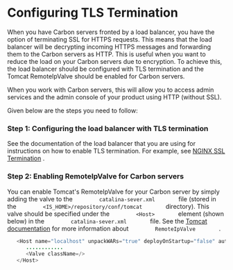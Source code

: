 # Configuring TLS Termination

When you have Carbon servers fronted by a load balancer, you have the
option of terminating SSL for HTTPS requests. This means that the load
balancer will be decrypting incoming HTTPS messages and forwarding them
to the Carbon servers as HTTP. This is useful when you want to reduce
the load on your Carbon servers due to encryption. To achieve this, the
load balancer should be configured with TLS termination and the Tomcat
RemoteIpValve should be enabled for Carbon servers.

When you work with Carbon servers, this will allow you to access admin
services and the admin console of your product using HTTP (without SSL).

Given below are the steps you need to follow:

### Step 1: Configuring the load balancer with TLS termination

See the documentation of the load balancer that you are using for
instructions on how to enable TLS termination. For example, see [NGINX
SSL
Termination](https://www.nginx.com/resources/admin-guide/nginx-ssl-termination/)
.

### Step 2: Enabling RemoteIpValve for Carbon servers

You can enable Tomcat's RemoteIpValve for your Carbon server by simply
adding the valve to the `         catalina-sever.xml        ` file
(stored in the `         <IS_HOME>/repository/conf/tomcat        `
directory). This valve should be specified under the
`         <Host>        ` element (shown below) in the
`         catalina-sever.xml        ` file. See the [Tomcat
documentation](https://tomcat.apache.org/tomcat-7.0-doc/api/org/apache/catalina/valves/RemoteIpValve.html)
for more information about `         RemoteIpValve        ` .

``` java
   <Host name="localhost" unpackWARs="true" deployOnStartup="false" autoDeploy="false" appBase="${carbon.home}/repository/deployment/server/webapps/">
      ............
      <Valve className=/>
   </Host>
```
